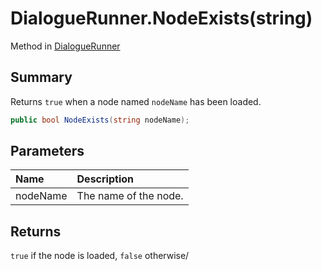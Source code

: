 # DialogueRunner.NodeExists(string)

Method in [DialogueRunner](/api/csharp/yarn.unity.dialoguerunner.md)

## Summary


Returns `true` when a node named `nodeName` has been loaded.


```csharp
public bool NodeExists(string nodeName);
```

## Parameters

|Name|Description|
|:---|:---|
|nodeName|The name of the node.|

## Returns

`true` if the node is loaded, `false`
otherwise/

